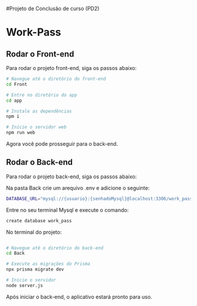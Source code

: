 #Projeto de Conclusão de curso (PD2)

# Work-Pass

## Rodar o Front-end

Para rodar o projeto front-end, siga os passos abaixo:

```bash
# Navegue até o diretório do front-end
cd Front

# Entre no diretório do app
cd app

# Instale as dependências
npm i

# Inicie o servidor web
npm run web

````
Agora você pode prosseguir para o back-end.

## Rodar o Back-end
Para rodar o projeto back-end, siga os passos abaixo:

Na pasta Back crie um arequivo .env e adicione o seguinte:

```bash
DATABASE_URL="mysql://{usuario}:{senhadoMysql}@localhost:3306/work_pass"
```

Entre no seu terminal Mysql e execute o comando:

```bash
create database work_pass
```
No terminal do projeto:

```bash

# Navegue até o diretório do back-end
cd Back

# Execute as migrações do Prisma
npx prisma migrate dev

# Inicie o servidor
node server.js

```

Após iniciar o back-end, o aplicativo estará pronto para uso.
